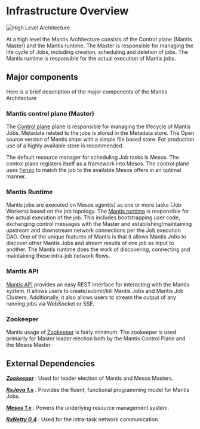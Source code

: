 # Infrastructure Overview

![High Level Architecture](../images/MantisArchitecture.png)

At a high level the Mantis Architecture consists of the Control plane (Mantis Master) and the
Mantis runtime. The Master is responsible for managing the life cycle of Jobs, including
creation, scheduling and deletion of jobs. The Mantis runtime is responsible for the actual execution 
of Mantis jobs.
 
## Major components
Here is a brief description of the major components of the Mantis Architecture

### Mantis control plane (Master)

The [Control plane](https://github.com/Netflix/mantis-control-plane) plane is responsible for managing the lifecycle of Mantis Jobs. 
Metadata related to the jobs is stored in the Metadata store. The Open source version of Mantis
ships with a simple file based store. For production use of a highly available store is recommended.

The default resource manager for scheduling Job tasks is Mesos. The control plane registers itself
as a framework into Mesos. The control plane uses [Fenzo](https://github.com/Netflix/Fenzo/) to match the job
to the available Mesos offers in an optimal manner.

### Mantis Runtime

Mantis jobs are executed on Mesos agent(s) as one or more tasks (Job Workers) based on the job
topology. The [Mantis runtime](https://github.com/Netflix/mantis) is responsible for the actual execution of the job. This includes
bootstrapping user code, exchanging control messages with the Master and establishing/maintaining upstream and downstream 
network connections per the Job execution DAG. 
One of the unique features of Mantis is that it allows Mantis Jobs to discover other Mantis Jobs and 
stream results of one job as input to another. The Mantis runtime does the work of discovering, 
connecting and maintaining these intra-job network flows.

### Mantis API

[Mantis API](https://github.com/Netflix/mantis-api) provides an easy REST interface for interacting 
with the Mantis system. It allows users to create/submit/kill Mantis Jobs and Mantis Job Clusters.
Additionally, it also allows users to stream the output of any running jobs via WebSocket or SSE.

### Zookeeper

Mantis usage of [Zookeeper](https://zookeeper.apache.org/) is fairly minimum. The zookeeper is used primarily for Master leader election
both by the Mantis Control Plane and the Mesos Master. 

## External Dependencies

***[Zookeeper](https://zookeeper.apache.org/)*** : Used for leader election of Mantis and Mesos
Masters.

***[RxJava 1.x](https://github.com/ReactiveX/RxJava)*** : Provides the fluent, functional programming
model for Mantis Jobs.

***[Mesos 1.x](https://mesos.apache.org/)*** : Powers the underlying resource management system.

***[RxNetty 0.4](https://github.com/ReactiveX/RxNetty)*** : Used for the intra-task network communication.
